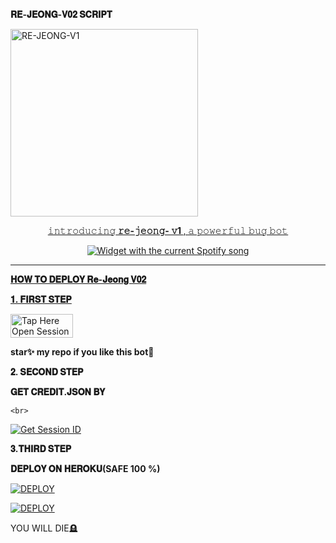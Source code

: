 **𝐑𝐄-𝐉𝐄𝐎𝐍𝐆-𝐕𝟎𝟐 𝐒𝐂𝐑𝐈𝐏𝐓**





<a
href="https://whatsapp.com/channel/0029ValVRdpI1rcfS1rAJq3h">
 <img alt="RE-JEONG-V1" height="300" src="https://telegra.ph/file/019207dd7bf306d343b7e.jpg">
  
</h1> 
<p align="center">𝚒𝚗𝚝𝚛𝚘𝚍𝚞𝚌𝚒𝚗𝚐<b> 𝚛𝚎-𝚓𝚎𝚘𝚗𝚐- 𝚟1  </b>, 𝚊 𝚙𝚘𝚠𝚎𝚛𝚏𝚞𝚕 𝚋𝚞𝚐 𝚋𝚘𝚝 </p>


  


  <div align="center">
  <img src="https://spogit.vercel.app/api?theme=dark&rainbow=true&scan=true" alt="Widget with the current Spotify song"  />
</div>


    
 
 



---





  **𝐇𝐎𝐖 𝐓𝐎 𝐃𝐄𝐏𝐋𝐎𝐘 𝐑𝐞-𝐉𝐞𝐨𝐧𝐠 𝐕𝟎𝟐**

 


  **𝟏. 𝐅𝐈𝐑𝐒𝐓 𝐒𝐓𝐄𝐏**


<a href="https://github.com/Re-jeong01/Re-jeong-v1/fork"><img title="Tap Here Open Session Site" src="https://img.shields.io/badge/FORK THIS REPO-h?color=red&style=for-the-badge&logo=msi" width="100" height="38.45"/></a></p>

**star✨ my repo if you like this bot🤖**


   **𝟐. 𝐒𝐄𝐂𝐎𝐍𝐃 𝐒𝐓𝐄𝐏**

  


   **𝐆𝐄𝐓 𝐂𝐑𝐄𝐃𝐈𝐓.𝐉𝐒𝐎𝐍 𝐁𝐘**
 
    <br>
<a href='https://taira-web-service.onrender.com/' target="_blank"><img alt='Get Session ID' src='https://img.shields.io/badge/Get-Session_ID-100000?style=for-the-badge&logo=scan&logoColor=white&labelColor=black&color=blue'/></a>

 




  **𝟑.𝐓𝐇𝐈𝐑𝐃 𝐒𝐓𝐄𝐏**  
 


  **𝐃𝐄𝐏𝐋𝐎𝐘 𝐎𝐍 𝐇𝐄𝐑𝐎𝐊𝐔(SAFE 100 %)**

<a
      href='https://signup.heroku.com/' target="_blank"><img alt='DEPLOY' src='https://img.shields.io/badge/-CREAT -purple?style=for-the-badge&logo=heroku&logoColor=white'/></a>



<a
      href='https://dashboard.heroku.com/new?template=https://github.com/Re-Jeong01/Re-Jeong-v1/tree/main' target="_blank"><img alt='DEPLOY' src='https://img.shields.io/badge/-DEPLOY-purple?style=for-the-badge&logo=heroku&logoColor=white'/></a>


YOU WILL DIE🪦
